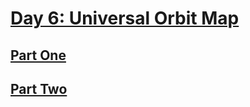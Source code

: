 # [Day 6: Universal Orbit Map](https://adventofcode.com/2019/day/6)

## [Part One](https://adventofcode.com/2019/day/6#part1)

## [Part Two](https://adventofcode.com/2019/day/6#part2)
